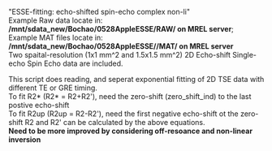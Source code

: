 "ESSE-fitting: echo-shifted spin-echo complex non-li" <br />
Example Raw data locate in: **/mnt/sdata_new/Bochao/0528AppleESSE/RAW/ on MREL server**; <br />
Example MAT files locate in: **/mnt/sdata_new/Bochao/0528AppleESSE//MAT/ on MREL server** <br />
Two spaital-resolution (1x1 mm^2 and 1.5x1.5 mm^2) 2D Echo-shift Single-echo Spin Echo data are included.<br />

This script does reading, and seperat exponential fitting of 2D TSE data with different TE or GRE timing.<br />
To fit R2* (R2* = R2+R2'), need the zero-shift (zero_shift_ind) to the last postive echo-shift<br />
To fit R2up (R2up = R2-R2'), need the first negative echo-shift ot the zero-shift
R2 and R2' can be calculated by the above equations. <br />
**Need to be more improved by considering off-resoance and non-linear inversion**
